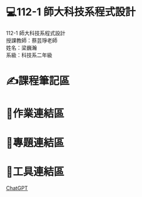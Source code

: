 # 💻112-1 師大科技系程式設計  
112-1 師大科技系程式設計  
授課教師：蔡芸琤老師  
姓名：梁巍瀚  
系級：科技系二年級
# ✍課程筆記區  
# 📑作業連結區
# 📁專題連結區 
# 🔧工具連結區
[ChatGPT](https://chat.openai.com/)
